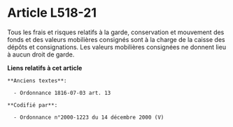 # Article L518-21

Tous les frais et risques relatifs à la garde, conservation et mouvement des fonds et des valeurs mobilières consignés sont à
la charge de la caisse des dépôts et consignations. Les valeurs mobilières consignées ne donnent lieu à aucun droit de garde.

**Liens relatifs à cet article**

	**Anciens textes**:

	  - Ordonnance 1816-07-03 art. 13

	**Codifié par**:

	  - Ordonnance n°2000-1223 du 14 décembre 2000 (V)
